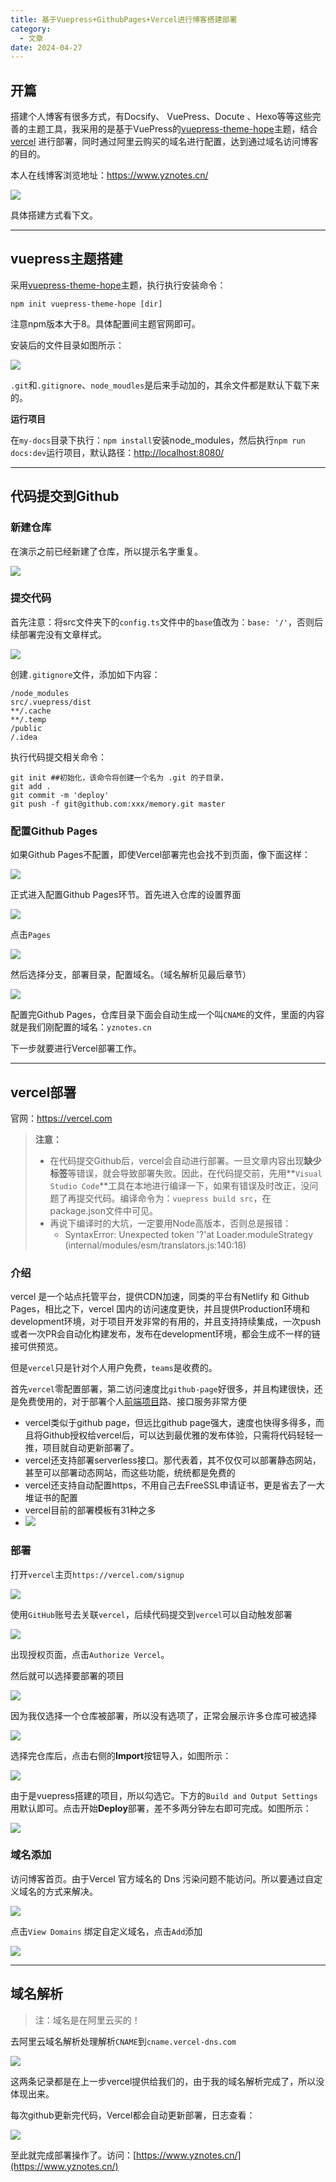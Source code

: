 ```yaml
---
title: 基于Vuepress+GithubPages+Vercel进行博客搭建部署
category:
  - 文章
date: 2024-04-27
---
```


<!-- more -->

## 开篇

搭建个人博客有很多方式，有Docsify、 VuePress、Docute 、Hexo等等这些完善的主题工具，我采用的是基于VuePress的[vuepress-theme-hope](https://theme-hope.vuejs.press/zh/)主题，结合[vercel](https://vercel.com) 进行部署，同时通过阿里云购买的域名进行配置，达到通过域名访问博客的目的。

本人在线博客浏览地址：https://www.yznotes.cn/

![](https://studyimages.oss-cn-beijing.aliyuncs.com/img/NetWork/202403/35da69652d5715ab.png)

具体搭建方式看下文。

---

## vuepress主题搭建

采用[vuepress-theme-hope](https://theme-hope.vuejs.press/zh/)主题，执行执行安装命令：

```
npm init vuepress-theme-hope [dir]
```

注意npm版本大于8。具体配置间主题官网即可。

安装后的文件目录如图所示：

![](https://studyimages.oss-cn-beijing.aliyuncs.com/img/others/202302241754708.png#id=qrXT6&originHeight=212&originWidth=280&originalType=binary&ratio=1&rotation=0&showTitle=false&status=done&style=none&title=)

`.git`和`.gitignore`、`node_moudles`是后来手动加的，其余文件都是默认下载下来的。

**运行项目**

在`my-docs`目录下执行：`npm install`安装node_modules，然后执行`npm run docs:dev`运行项目，默认路径：[http://localhost:8080/](http://localhost:8080/)

---

## 代码提交到Github

### 新建仓库

在演示之前已经新建了仓库，所以提示名字重复。

![](https://studyimages.oss-cn-beijing.aliyuncs.com/img/others/202302241750240.png#id=XcuCu&originHeight=870&originWidth=774&originalType=binary&ratio=1&rotation=0&showTitle=false&status=done&style=none&title=)

### 提交代码

首先注意：将src文件夹下的`config.ts`文件中的`base`值改为：`base: '/'`，否则后续部署完没有文章样式。

![](https://studyimages.oss-cn-beijing.aliyuncs.com/img/others/202302241758572.png#id=eRM7W&originHeight=442&originWidth=595&originalType=binary&ratio=1&rotation=0&showTitle=false&status=done&style=none&title=)

创建`.gitignore`文件，添加如下内容：

```
/node_modules
src/.vuepress/dist
**/.cache
**/.temp
/public
/.idea
```

执行代码提交相关命令：

```
git init ##初始化，该命令将创建一个名为 .git 的子目录，
git add .
git commit -m 'deploy'
git push -f git@github.com:xxx/memory.git master
```

### 配置Github Pages

如果Github Pages不配置，即使Vercel部署完也会找不到页面，像下面这样：

![](https://studyimages.oss-cn-beijing.aliyuncs.com/img/others/202302241810204.png#id=dSvYw&originHeight=398&originWidth=604&originalType=binary&ratio=1&rotation=0&showTitle=false&status=done&style=none&title=)

正式进入配置Github Pages环节。首先进入仓库的设置界面

![](https://studyimages.oss-cn-beijing.aliyuncs.com/img/others/202302241805256.png#id=Yv5BO&originHeight=654&originWidth=1259&originalType=binary&ratio=1&rotation=0&showTitle=false&status=done&style=none&title=)

点击`Pages`

![](https://studyimages.oss-cn-beijing.aliyuncs.com/img/others/202302241806813.png#id=z182H&originHeight=633&originWidth=1247&originalType=binary&ratio=1&rotation=0&showTitle=false&status=done&style=none&title=)

然后选择分支，部署目录，配置域名。（域名解析见最后章节）

![](https://studyimages.oss-cn-beijing.aliyuncs.com/img/others/202302241808765.png#id=ZLuUg&originHeight=827&originWidth=1162&originalType=binary&ratio=1&rotation=0&showTitle=false&status=done&style=none&title=)

配置完Github Pages，仓库目录下面会自动生成一个叫`CNAME`的文件，里面的内容就是我们刚配置的域名：`yznotes.cn`

下一步就要进行Vercel部署工作。

---

## vercel部署
官网：https://vercel.com

> **注意：**
>
> - 在代码提交Github后，vercel会自动进行部署。一旦文章内容出现**缺少标签**等错误，就会导致部署失败。因此，在代码提交前，先用**`Visual Studio Code`**工具在本地进行编译一下，如果有错误及时改正，没问题了再提交代码。编译命令为：`vuepress build src`，在package.json文件中可见。
> - 再说下编译时的大坑，一定要用Node高版本，否则总是报错：
>    - SyntaxError: Unexpected token '?'at Loader.moduleStrategy (internal/modules/esm/translators.js:140:18)

### 介绍

vercel 是一个站点托管平台，提供CDN加速，同类的平台有Netlify 和 Github Pages，相比之下，vercel 国内的访问速度更快，并且提供Production环境和development环境，对于项目开发非常的有用的，并且支持持续集成，一次push或者一次PR会自动化构建发布，发布在development环境，都会生成不一样的链接可供预览。

但是`vercel`只是针对个人用户免费，`teams`是收费的。

首先`vercel`零配置部署，第二访问速度比`github-page`好很多，并且构建很快，还是免费使用的，对于部署个人[前端项目](https://so.csdn.net/so/search?q=%E5%89%8D%E7%AB%AF%E9%A1%B9%E7%9B%AE&spm=1001.2101.3001.7020)路、接口服务非常方便

- vercel类似于github page，但远比github page强大，速度也快得多得多，而且将Github授权给vercel后，可以达到最优雅的发布体验，只需将代码轻轻一推，项目就自动更新部署了。
- vercel还支持部署serverless接口。那代表着，其不仅仅可以部署静态网站，甚至可以部署动态网站，而这些功能，统统都是免费的
- vercel还支持自动配置https，不用自己去FreeSSL申请证书，更是省去了一大堆证书的配置
- vercel目前的部署模板有31种之多
- ![](https://studyimages.oss-cn-beijing.aliyuncs.com/img/others/202302241815956.png#id=soMGE&originHeight=1412&originWidth=1478&originalType=binary&ratio=1&rotation=0&showTitle=false&status=done&style=none&title=)

### 部署

打开`vercel`主页`https://vercel.com/signup`

![](https://studyimages.oss-cn-beijing.aliyuncs.com/img/others/202302241816955.png#id=LUTL1&originHeight=1504&originWidth=2192&originalType=binary&ratio=1&rotation=0&showTitle=false&status=done&style=none&title=)

使用`GitHub`账号去关联`vercel`，后续代码提交到`vercel`可以自动触发部署

![](https://studyimages.oss-cn-beijing.aliyuncs.com/img/others/202302241816866.png#id=bbx7s&originHeight=1544&originWidth=1416&originalType=binary&ratio=1&rotation=0&showTitle=false&status=done&style=none&title=)

出现授权页面，点击`Authorize Vercel`。

然后就可以选择要部署的项目

![](https://studyimages.oss-cn-beijing.aliyuncs.com/img/others/202302241822388.png#id=va9PO&originHeight=324&originWidth=1885&originalType=binary&ratio=1&rotation=0&showTitle=false&status=done&style=none&title=)

因为我仅选择一个仓库被部署，所以没有选项了，正常会展示许多仓库可被选择

![](https://studyimages.oss-cn-beijing.aliyuncs.com/img/others/202302241823673.png#id=uaBy6&originHeight=457&originWidth=754&originalType=binary&ratio=1&rotation=0&showTitle=false&status=done&style=none&title=)

选择完仓库后，点击右侧的**Import**按钮导入，如图所示：

![](https://studyimages.oss-cn-beijing.aliyuncs.com/img/others/202302241824268.png#id=JRtwd&originHeight=833&originWidth=1289&originalType=binary&ratio=1&rotation=0&showTitle=false&status=done&style=none&title=)

由于是vuepress搭建的项目，所以勾选它。下方的`Build and Output Settings`用默认即可。点击开始**Deploy**部署，差不多两分钟左右即可完成。如图所示：

![](https://studyimages.oss-cn-beijing.aliyuncs.com/img/others/202302241829880.png#id=hCqD1&originHeight=1464&originWidth=2878&originalType=binary&ratio=1&rotation=0&showTitle=false&status=done&style=none&title=)

### 域名添加
访问博客首页。由于Vercel 官方域名的 Dns 污染问题不能访问。所以要通过自定义域名的方式来解决。

![](https://studyimages.oss-cn-beijing.aliyuncs.com/img/others/202302241831632.png#id=cTCBd&originHeight=783&originWidth=1625&originalType=binary&ratio=1&rotation=0&showTitle=false&status=done&style=none&title=)

点击`View Domains` 绑定自定义域名，点击`Add`添加

![](https://studyimages.oss-cn-beijing.aliyuncs.com/img/others/202302241834503.png#id=Wb8Rf&originHeight=747&originWidth=1329&originalType=binary&ratio=1&rotation=0&showTitle=false&status=done&style=none&title=)

---

## 域名解析

> 注：域名是在阿里云买的！

去阿里云域名解析处理解析`CNAME`到`cname.vercel-dns.com`

![](https://studyimages.oss-cn-beijing.aliyuncs.com/img/others/202302241836055.png#id=V37gJ&originHeight=286&originWidth=1681&originalType=binary&ratio=1&rotation=0&showTitle=false&status=done&style=none&title=)

这两条记录都是在上一步vercel提供给我们的，由于我的域名解析完成了，所以没体现出来。

每次github更新完代码，Vercel都会自动更新部署，日志查看：

![](https://studyimages.oss-cn-beijing.aliyuncs.com/img/others/202302241840122.png#id=sVk6h&originHeight=937&originWidth=1920&originalType=binary&ratio=1&rotation=0&showTitle=false&status=done&style=none&title=)

至此就完成部署操作了。访问：[https://www.yznotes.cn/](https://www.yznotes.cn/)
